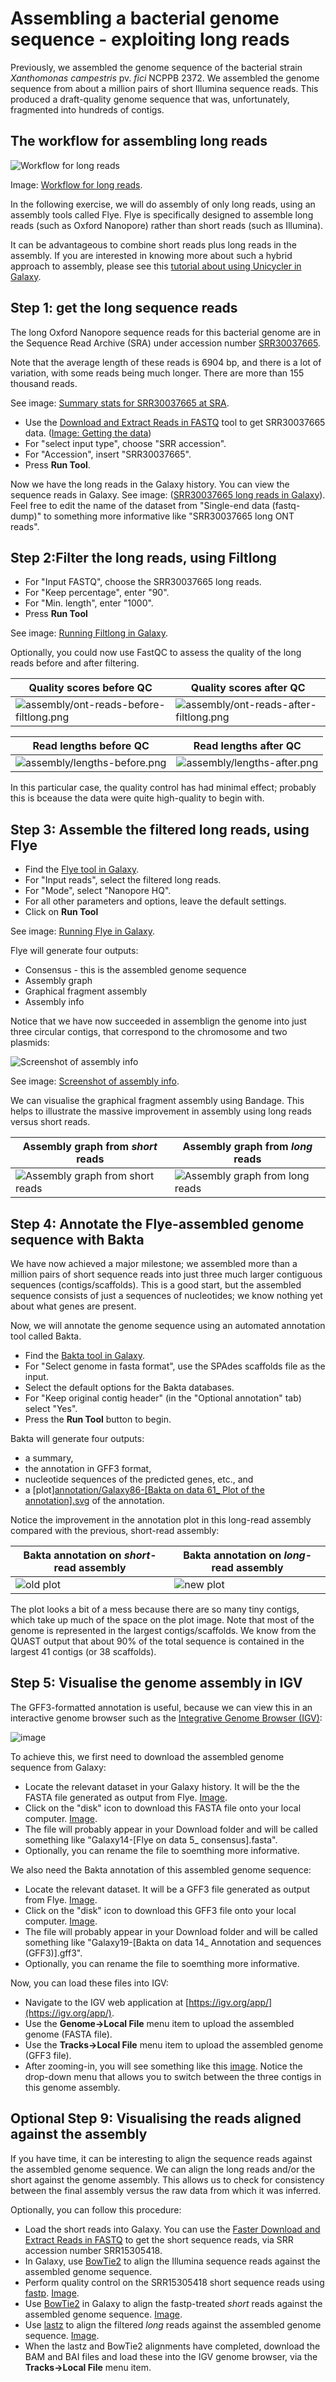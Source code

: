# Assembling a bacterial genome sequence - exploiting long reads

Previously, we assembled the genome sequence of the bacterial strain _Xanthomonas campestris_ pv. _fici_ NCPPB 2372.
We assembled the genome sequence from about a million pairs of short Illumina sequence reads.
This produced a draft-quality genome sequence that was, unfortunately, fragmented into hundreds of contigs.


## The workflow for assembling long reads

![Workflow for long reads](<assembly/Screenshot 2025-10-03 at 16.19.16.png>)

Image: [Workflow for long reads](<assembly/Screenshot 2025-10-03 at 16.19.16.png>).


In the following exercise, we will do assembly of only long reads, using an assembly tools called Flye.
Flye is specifically designed to assemble long reads (such as Oxford Nanopore) rather than short reads (such as Illumina).

It can be advantageous to combine short reads plus long reads in the assembly.
If you are interested in knowing more about such a hybrid approach to assembly,
please see this [tutorial about using Unicycler in Galaxy](https://training.galaxyproject.org/topics/assembly/tutorials/unicycler-assembly/tutorial.html).

## Step 1: get the long sequence reads

The long Oxford Nanopore sequence reads for this bacterial genome are in the Sequence Read Archive (SRA)
under accession number [SRR30037665](https://trace.ncbi.nlm.nih.gov/Traces/?view=run_browser&acc=SRR30037665&display=metadata).

Note that the average length of these reads is 6904 bp, and there is a lot of variation, with some reads being much longer. There are
more than 155 thousand reads.

See image: [Summary stats for SRR30037665 at SRA](<assembly/Screenshot 2025-10-02 at 16.47.47.png>).


- Use the [Download and Extract Reads in FASTQ](https://usegalaxy.eu/?tool_id=toolshed.g2.bx.psu.edu%2Frepos%2Fiuc%2Fsra_tools%2Ffastq_dump%2F3.1.1%2Bgalaxy1&version=latest) tool to get SRR30037665 data. ([Image: Getting the data](<assembly/Screenshot 2025-10-02 at 16.22.11.png>))
- For "select input type", choose "SRR accession".
- For "Accession", insert "SRR30037665".
- Press **Run Tool**.

Now we have the long reads in the Galaxy history. You can view the sequence reads in Galaxy.
See image: ([SRR30037665 long reads in Galaxy](<assembly/Screenshot 2025-10-02 at 16.52.51.png>)). Feel free to edit the name of the dataset from "Single-end data (fastq-dump)" to something more informative like "SRR30037665 long ONT reads".


## Step 2:Filter the long reads, using Filtlong

- For "Input FASTQ", choose the SRR30037665 long reads.
- For "Keep percentage", enter "90".
- For "Min. length", enter "1000".
- Press **Run Tool**

See image: [Running Filtlong in Galaxy](<assembly/Screenshot 2025-10-02 at 19.52.20.png>).

Optionally, you could now use FastQC to assess the quality of the long reads before and after filtering.


|                   Quality scores before QC                                        |    Quality scores after QC              |
|   ------------------------------------------------------------------------------  |   ------------------------------------- |
| ![assembly/ont-reads-before-filtlong.png](assembly/ont-reads-before-filtlong.png) | ![assembly/ont-reads-after-filtlong.png](assembly/ont-reads-after-filtlong.png) |

|                   Read lengths  before QC                                        |    Read lengths after QC              |
|   ------------------------------------------------------------------------------  |   ------------------------------------- |
| ![assembly/lengths-before.png](assembly/lengths-before.png) |   ![assembly/lengths-after.png](assembly/lengths-after.png) | 

In this particular case, the quality control has had minimal effect; probably this is bceause the data were quite high-quality to begin with.

## Step 3: Assemble the filtered long reads, using Flye

- Find the [Flye tool in Galaxy](https://usegalaxy.eu/?tool_id=toolshed.g2.bx.psu.edu%2Frepos%2Fbgruening%2Fflye%2Fflye%2F2.9.6%2Bgalaxy0&version=latest).
- For "Input reads", select the filtered long reads.
- For "Mode", select "Nanopore HQ".
- For all other parameters and options, leave the default settings.
- Click on **Run Tool**
 
See image: [Running Flye in Galaxy](<assembly/Screenshot 2025-10-02 at 21.25.53.png>).

Flye will generate four outputs:

- Consensus - this is the assembled genome sequence
- Assembly graph
- Graphical fragment assembly
- Assembly info	

Notice that we have now succeeded in assemblign the genome into just three circular contigs, that correspond to the chromosome and two plasmids:

![Screenshot of assembly info](<assembly/Screenshot 2025-10-02 at 21.33.56.png>)

See image: [Screenshot of assembly info](<assembly/Screenshot 2025-10-02 at 21.33.56.png>).


We can visualise the graphical fragment assembly using Bandage. This helps to illustrate the massive improvement in assembly using long reads versus short reads.


|                 Assembly graph from _short_ reads                                                              |   Assembly graph from _long_ reads              |
| ----------------------------------------------------------------------------------------------------------- | ---------------------------------------------- |
| ![Assembly graph from short reads](<assembly/Galaxy28-[Bandage Image on data 25_ Assembly Graph Image].jpg>) |  ![Assembly graph from long reads](<assembly/Galaxy82-[Bandage Image on data 63_ Assembly Graph Image].jpg>) |


## Step 4: Annotate the Flye-assembled genome sequence with Bakta

We have now achieved a major milestone; we assembled more than a million pairs of short sequence reads into just three much larger contiguous sequences (contigs/scaffolds).
This is a good start, but the assembled sequence consists of just a sequences of nucleotides; we know nothing yet about what genes are present.

Now, we will annotate the genome sequence using an automated annotation tool called Bakta.

- Find the [Bakta tool in Galaxy](https://usegalaxy.eu/?tool_id=toolshed.g2.bx.psu.edu%2Frepos%2Fiuc%2Fbakta%2Fbakta%2F1.9.4%2Bgalaxy1&version=latest).
- For "Select genome in fasta format", use the SPAdes scaffolds file as the input.
- Select the default options for the Bakta databases.
- For "Keep original contig header" (in the "Optional annotation" tab) select "Yes".
- Press the **Run Tool** button to begin.

 Bakta will generate four outputs:

 - a summary,
 - the annotation in GFF3 format,
 - nucleotide sequences of the predicted genes, etc., and
 - a [plot][annotation/Galaxy86-[Bakta on data 61_ Plot of the annotation].svg](<annotation/Galaxy86-[Bakta on data 61_ Plot of the annotation].svg>) of the annotation.

Notice the improvement in the annotation plot in this long-read assembly compared with the previous, short-read assembly:
  

 |                    Bakta annotation on _short_-read assembly                        |                  Bakta annotation on _long_-read assembly                          |
 | ----------------------------------------------------------------------------------  |  --------------------------------------------------------------------------------- |
 |  ![old plot](<annotation/Galaxy37-[Bakta on data 27_ Plot of the annotation].svg>)  |  ![new plot](<annotation/Galaxy86-[Bakta on data 61_ Plot of the annotation].svg>) |


 

The plot looks a bit of a mess because there are so many tiny contigs, which take up much of the space on the plot image. Note that most of the genome is
represented in the largest contigs/scaffolds. We know from the QUAST output that about 90% of the total sequence is contained in the largest 41 contigs (or 38 scaffolds).

## Step 5: Visualise the genome assembly in IGV

The GFF3-formatted annotation is useful, because we can view this in an interactive genome browser such as the [Integrative Genome Browser (IGV)](https://igv.org/):

![image](<assembly/Screenshot 2025-10-11 at 14.20.48.png>)

To achieve this, we first need to download the assembled genome sequence from Galaxy:

- Locate the relevant dataset in your Galaxy history. It will be the the FASTA file generated as output from Flye. [Image](<assembly/Screenshot 2025-10-11 at 11.33.03.png>).
- Click on the "disk" icon to download this FASTA file onto your local computer. [Image](<assembly/Screenshot 2025-10-11 at 11.33.40.png>).
- The file will probably appear in your Download folder and will be called something like "Galaxy14-[Flye on data 5_ consensus].fasta".
- Optionally, you can rename the file to soemthing more informative.

We also need the Bakta annotation of this assembled genome sequence:

- Locate the relevant dataset. It will be a GFF3 file generated as output from Flye. [Image](<assembly/Screenshot 2025-10-11 at 11.46.03.png>).
- Click on the "disk" icon to download this GFF3 file onto your local computer. [Image](<assembly/Screenshot 2025-10-11 at 11.47.47.png>).
- The file will probably appear in your Download folder and will be called something like "Galaxy19-[Bakta on data 14_ Annotation and sequences (GFF3)].gff3".
- Optionally, you can rename the file to soemthing more informative.

Now, you can load these files into IGV:

- Navigate to the IGV web application at [https://igv.org/app/](https://igv.org/app/).
- Use the **Genome->Local File** menu item to upload the assembled genome (FASTA file).
- Use the **Tracks->Local File** menu item to upload the assembled genome (GFF3 file).
- After zooming-in, you will see something like this [image](<assembly/Screenshot 2025-10-11 at 14.20.48.png>). Notice the drop-down menu that allows you to switch between the three contigs in this genome assembly.


## Optional Step 9: Visualising the reads aligned against the assembly

If you have time, it can be interesting to align the sequence reads against the assembled genome sequence. 
We can align the long reads and/or the short against the genome assembly.
This allows us to check for consistency between the final assembly versus the raw data from which it was inferred.

Optionally, you can follow this procedure:

- Load the short reads into Galaxy.
You can use the [Faster Download and Extract Reads in FASTQ](https://usegalaxy.eu/?tool_id=toolshed.g2.bx.psu.edu%2Frepos%2Fiuc%2Fsra_tools%2Ffasterq_dump%2F3.1.1%2Bgalaxy1&version=latest)
to get the short sequence reads, via SRR accession number SRR15305418.
- In Galaxy, use [BowTie2](https://usegalaxy.eu/?tool_id=toolshed.g2.bx.psu.edu%2Frepos%2Fdevteam%2Fbowtie2%2Fbowtie2%2F2.5.4%2Bgalaxy0&version=latest) to align the Illumina sequence reads against the assembled genome sequence.
- Perform quality control on the SRR15305418 short sequence reads using [fastp](https://usegalaxy.eu/?tool_id=toolshed.g2.bx.psu.edu%2Frepos%2Fiuc%2Ffastp%2Ffastp%2F1.0.1%2Bgalaxy2&version=latest).
[Image](<assembly/Screenshot 2025-10-11 at 14.31.32.png>).
- Use [BowTie2](https://usegalaxy.eu/?tool_id=toolshed.g2.bx.psu.edu%2Frepos%2Fdevteam%2Fbowtie2%2Fbowtie2%2F2.5.4%2Bgalaxy0&version=latest)
in Galaxy to align the fastp-treated _short_ reads against the assembled genome sequence.
[Image](<assembly/Screenshot 2025-10-11 at 14.33.55.png>).
- Use [lastz](https://usegalaxy.eu/?tool_id=toolshed.g2.bx.psu.edu%2Frepos%2Fdevteam%2Flastz%2Flastz_wrapper_2%2F1.04.22%2Bgalaxy0&version=latest)
to align the filtered _long_ reads against the assembled genome sequence.
[Image](<assembly/Screenshot 2025-10-11 at 14.38.07.png>).
- When the lastz and BowTie2 alignments have completed, download the BAM and BAI files and load these into the IGV genome browser, via the **Tracks->Local File** menu item.










